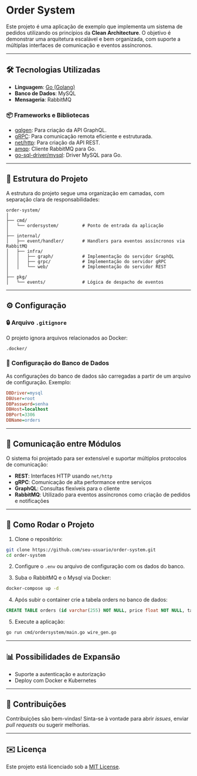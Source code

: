 # Order System

Este projeto é uma aplicação de exemplo que implementa um sistema de pedidos utilizando os princípios da **Clean Architecture**. O objetivo é demonstrar uma arquitetura escalável e bem organizada, com suporte a múltiplas interfaces de comunicação e eventos assíncronos.

---

## 🛠 Tecnologias Utilizadas

- **Linguagem**: [Go (Golang)](https://golang.org/)
- **Banco de Dados**: MySQL
- **Mensageria**: RabbitMQ

### 📦 Frameworks e Bibliotecas

- [gqlgen](https://github.com/99designs/gqlgen): Para criação da API GraphQL.
- [gRPC](https://grpc.io/): Para comunicação remota eficiente e estruturada.
- [net/http](https://pkg.go.dev/net/http): Para criação da API REST.
- [amqp](https://github.com/streadway/amqp): Cliente RabbitMQ para Go.
- [go-sql-driver/mysql](https://github.com/go-sql-driver/mysql): Driver MySQL para Go.

---

## 🧱 Estrutura do Projeto

A estrutura do projeto segue uma organização em camadas, com separação clara de responsabilidades:

```
order-system/
│
├── cmd/
│   └── ordersystem/         # Ponto de entrada da aplicação
│
├── internal/
│   ├── event/handler/       # Handlers para eventos assíncronos via RabbitMQ
│   ├── infra/
│   │   ├── graph/           # Implementação do servidor GraphQL
│   │   ├── grpc/            # Implementação do servidor gRPC
│   │   └── web/             # Implementação do servidor REST
│
├── pkg/
│   └── events/              # Lógica de despacho de eventos
```

---

## ⚙️ Configuração

### 🔒 Arquivo `.gitignore`

O projeto ignora arquivos relacionados ao Docker:

```
.docker/
```

### 📂 Configuração do Banco de Dados

As configurações do banco de dados são carregadas a partir de um arquivo de configuração. Exemplo:

```ini
DBDriver=mysql
DBUser=root
DBPassword=senha
DBHost=localhost
DBPort=3306
DBName=orders
```

---

## 🔄 Comunicação entre Módulos

O sistema foi projetado para ser extensível e suportar múltiplos protocolos de comunicação:

- **REST**: Interfaces HTTP usando `net/http`
- **gRPC**: Comunicação de alta performance entre serviços
- **GraphQL**: Consultas flexíveis para o cliente
- **RabbitMQ**: Utilizado para eventos assíncronos como criação de pedidos e notificações

---

## 🚀 Como Rodar o Projeto

1. Clone o repositório:

```bash
git clone https://github.com/seu-usuario/order-system.git
cd order-system
```

2. Configure o `.env` ou arquivo de configuração com os dados do banco.

3. Suba o RabbitMQ e o Mysql via Docker:

```bash
docker-compose up -d
```
4. Após subir o container crie a tabela orders no banco de dados:

```sql
CREATE TABLE orders (id varchar(255) NOT NULL, price float NOT NULL, tax float NOT NULL, final_price float NOT NULL, PRIMARY KEY (id))
```

5. Execute a aplicação:

```bash
go run cmd/ordersystem/main.go wire_gen.go
```

---

## 📊 Possibilidades de Expansão

- Suporte a autenticação e autorização
- Deploy com Docker e Kubernetes

---

## 🙌 Contribuições

Contribuições são bem-vindas! Sinta-se à vontade para abrir _issues_, enviar _pull requests_ ou sugerir melhorias.

---

## ✉️ Licença

Este projeto está licenciado sob a [MIT License](LICENSE).

